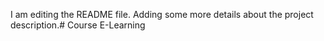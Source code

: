 I am editing the README file. Adding some more details about the project description.# Course
E-Learning
